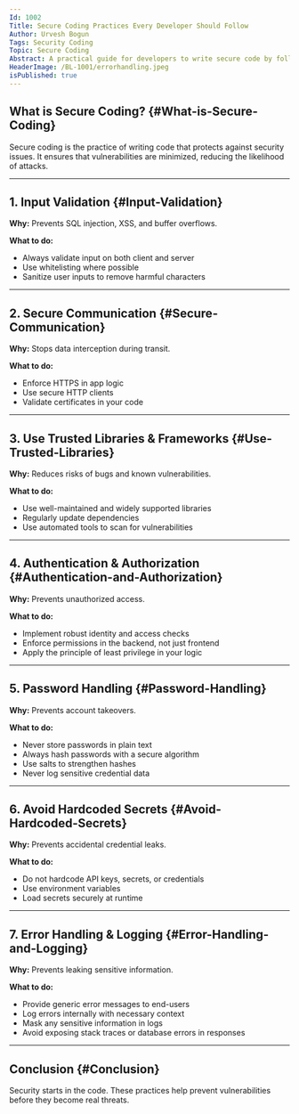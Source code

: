 ```yaml
---
Id: 1002
Title: Secure Coding Practices Every Developer Should Follow
Author: Urvesh Bogun
Tags: Security Coding
Topic: Secure Coding
Abstract: A practical guide for developers to write secure code by following essential secure coding practices, including input validation, password handling, and avoiding hardcoded secrets.
HeaderImage: /BL-1001/errorhandling.jpeg
isPublished: true
---
```


## What is Secure Coding? {#What-is-Secure-Coding}

Secure coding is the practice of writing code that protects against security issues. It ensures that vulnerabilities are minimized, reducing the likelihood of attacks.

---

## 1. Input Validation {#Input-Validation}

**Why:** Prevents SQL injection, XSS, and buffer overflows.

**What to do:**
- Always validate input on both client and server
- Use whitelisting where possible
- Sanitize user inputs to remove harmful characters

---

## 2. Secure Communication {#Secure-Communication}

**Why:** Stops data interception during transit.

**What to do:**
- Enforce HTTPS in app logic
- Use secure HTTP clients
- Validate certificates in your code

---

## 3. Use Trusted Libraries & Frameworks {#Use-Trusted-Libraries}

**Why:** Reduces risks of bugs and known vulnerabilities.

**What to do:**
- Use well-maintained and widely supported libraries
- Regularly update dependencies
- Use automated tools to scan for vulnerabilities

---

## 4. Authentication & Authorization {#Authentication-and-Authorization}

**Why:** Prevents unauthorized access.

**What to do:**
- Implement robust identity and access checks
- Enforce permissions in the backend, not just frontend
- Apply the principle of least privilege in your logic

---

## 5. Password Handling {#Password-Handling}

**Why:** Prevents account takeovers.

**What to do:**
- Never store passwords in plain text
- Always hash passwords with a secure algorithm
- Use salts to strengthen hashes
- Never log sensitive credential data

---

## 6. Avoid Hardcoded Secrets {#Avoid-Hardcoded-Secrets}

**Why:** Prevents accidental credential leaks.

**What to do:**
- Do not hardcode API keys, secrets, or credentials
- Use environment variables
- Load secrets securely at runtime

---

## 7. Error Handling & Logging {#Error-Handling-and-Logging}

**Why:** Prevents leaking sensitive information.

**What to do:**
- Provide generic error messages to end-users
- Log errors internally with necessary context
- Mask any sensitive information in logs
- Avoid exposing stack traces or database errors in responses

---

## Conclusion {#Conclusion}

Security starts in the code. These practices help prevent vulnerabilities before they
become real threats.
